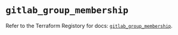 # `gitlab_group_membership`

Refer to the Terraform Registory for docs: [`gitlab_group_membership`](https://www.terraform.io/docs/providers/gitlab/r/group_membership).
